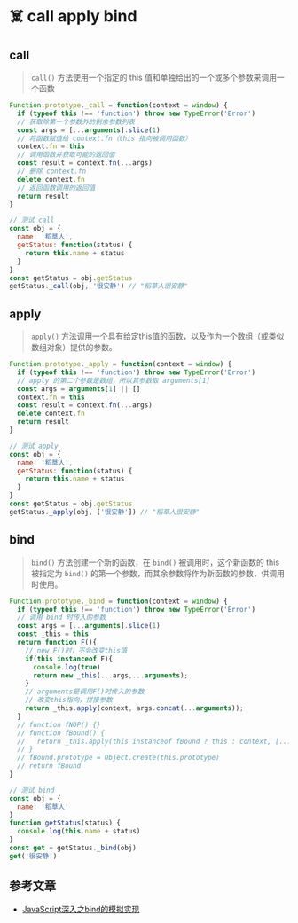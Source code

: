 # :skull_and_crossbones: call apply bind

## call

> `call()` 方法使用一个指定的 this 值和单独给出的一个或多个参数来调用一个函数

```js
Function.prototype._call = function(context = window) {
  if (typeof this !== 'function') throw new TypeError('Error')
  // 获取除第一个参数外的剩余参数列表
  const args = [...arguments].slice(1)
  // 将函数赋值给 context.fn（this 指向被调用函数）
  context.fn = this
  // 调用函数并获取可能的返回值
  const result = context.fn(...args)
  // 删除 context.fn
  delete context.fn
  // 返回函数调用的返回值
  return result
}

// 测试 call
const obj = {
  name: '稻草人',
  getStatus: function(status) {
    return this.name + status
  }
}
const getStatus = obj.getStatus
getStatus._call(obj, '很安静') // "稻草人很安静"
```

## apply

> `apply()` 方法调用一个具有给定this值的函数，以及作为一个数组（或类似数组对象）提供的参数。

```js
Function.prototype._apply = function(context = window) {
  if (typeof this !== 'function') throw new TypeError('Error')
  // apply 的第二个参数是数组，所以其参数取 arguments[1]
  const args = arguments[1] || []
  context.fn = this
  const result = context.fn(...args)
  delete context.fn
  return result
}

// 测试 apply
const obj = {
  name: '稻草人',
  getStatus: function(status) {
    return this.name + status
  }
}
const getStatus = obj.getStatus
getStatus._apply(obj, ['很安静']) // "稻草人很安静"
```

## bind

> `bind()` 方法创建一个新的函数，在 `bind()` 被调用时，这个新函数的 this 被指定为 `bind()` 的第一个参数，而其余参数将作为新函数的参数，供调用时使用。

```js
Function.prototype._bind = function(context = window) {
  if (typeof this !== 'function') throw new TypeError('Error')
  // 调用 bind 时传入的参数
  const args = [...arguments].slice(1)
  const _this = this
  return function F(){
    // new F()时，不会改变this值
    if(this instanceof F){
      console.log(true)
      return new _this(...args,...arguments);
    }
    // arguments是调用F()时传入的参数
    // 改变this指向，拼接参数
    return _this.apply(context, args.concat(...arguments));
  }
  // function fNOP() {}
  // function fBound() {
  //   return _this.apply(this instanceof fBound ? this : context, [...args, ...arguments])
  // }
  // fBound.prototype = Object.create(this.prototype)
  // return fBound
}

// 测试 bind
const obj = {
  name: '稻草人'
}
function getStatus(status) {
  console.log(this.name + status)
}
const get = getStatus._bind(obj)
get('很安静')
```

## 参考文章

- [JavaScript深入之bind的模拟实现](https://github.com/mqyqingfeng/Blog/issues/12)